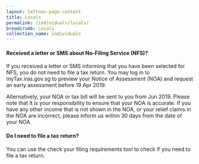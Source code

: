 ```yaml
---
layout: leftnav-page-content
title: Locals
permalink: /individuals/locals/
breadcrumb: Locals
collection_name: individuals
---
```


#### Received a letter or SMS about No-Filing Service (NFS)?
If you received a letter or SMS informing that you have been selected for NFS, you do not need to file a tax return. You may log in to myTax.iras.gov.sg to preview your Notice of Assessment (NOA) and request  an early assessment before 19 Apr 2019.
 
 Alternatively, your NOA or tax bill will be sent to you from Jun 2019. Please note that it is your responsibility to ensure that your NOA is accurate. If you have any other income that is not shown in the NOA, or your relief claims in the NOA are incorrect, please inform us within 30 days from the date of your NOA.

#### Do I need to file a tax return?
 You can use the check your filing requirements tool to check if you need to file a tax return.


